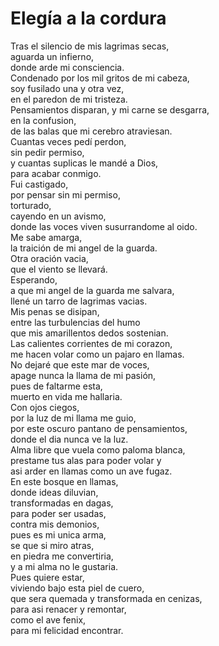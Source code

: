 # Elegía a la cordura

Tras el silencio de mis lagrimas secas,<br>
aguarda un infierno,<br>
donde arde mi consciencia.<br>
Condenado por los mil gritos de mi cabeza,<br>
soy fusilado una y otra vez,<br>
en el paredon de mi tristeza.<br>
Pensamientos disparan, y mi carne se desgarra,<br>
en la confusion,<br>
de las balas que mi cerebro atraviesan.<br>
Cuantas veces pedí perdon,<br>
sin pedir permiso,<br>
y cuantas suplicas le mandé a Dios,<br>
para acabar conmigo.<br>
Fui castigado,<br>
por pensar sin mi permiso,<br>
torturado,<br>
cayendo en un avismo,<br>
donde las voces viven susurrandome al oido.<br>
Me sabe amarga,<br>
la traición de mi angel de la guarda.<br>
Otra oración vacia,<br>
que el viento se llevará.<br>
Esperando,<br>
a que mi angel de la guarda me salvara,<br>
llené un tarro de lagrimas vacias.<br>
Mis penas se disipan,<br>
entre las turbulencias del humo<br>
que mis amarillentos dedos sostenian.<br>
Las calientes corrientes de mi corazon,<br>
me hacen volar como un pajaro en llamas.<br>
No dejaré que este mar de voces,<br>
apage nunca la llama de mi pasión,<br>
pues de faltarme esta,<br>
muerto en vida me hallaria.<br>
Con ojos ciegos,<br>
por la luz de mi llama me guio,<br>
por este oscuro pantano de pensamientos,<br>
donde el dia nunca ve la luz.<br>
Alma libre que vuela como paloma blanca,<br>
prestame tus alas para poder volar y<br>
asi arder en llamas como un ave fugaz.<br>
En este bosque en llamas,<br>
donde ideas diluvian,<br>
transformadas en dagas,<br>
para poder ser usadas,<br>
contra mis demonios,<br>
pues es mi unica arma,<br>
se que si miro atras,<br>
en piedra me convertiria,<br>
y a mi alma no le gustaria.<br>
Pues quiere estar,<br>
viviendo bajo esta piel de cuero,<br>
que sera quemada y transformada en cenizas,<br>
para asi renacer y remontar,<br>
como el ave fenix,<br>
para mi felicidad encontrar.<br>
